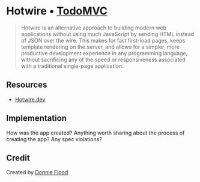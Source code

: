 # Hotwire • [TodoMVC](http://todomvc.com)

> Hotwire is an alternative approach to building modern web applications without using much JavaScript by sending HTML instead of JSON over the wire. This makes for fast first-load pages, keeps template rendering on the server, and allows for a simpler, more productive development experience in any programming language, without sacrificing any of the speed or responsiveness associated with a traditional single-page application.


## Resources

- [Hotwire.dev](Hotwire.dev)


## Implementation

How was the app created? Anything worth sharing about the process of creating the app? Any spec violations?


## Credit

Created by [Donnie Flood](https://twitter.com/floodfx)
